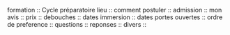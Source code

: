 formation :: Cycle préparatoire
lieu ::
comment postuler ::
admission ::
mon avis ::
prix ::
debouches ::
dates immersion ::
dates portes ouvertes ::
ordre de preference ::
questions ::
reponses ::
divers ::
